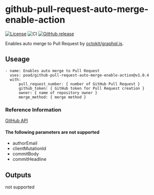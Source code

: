 # github-pull-request-auto-merge-enable-action

[![License](https://img.shields.io/badge/license-MIT-green.svg?style=flat)](LICENSE)
![CI](https://github.com/poad/github-pull-request-auto-merge-enable-action/workflows/CI/badge.svg)
[![GitHub release](https://img.shields.io/github/release/poad/github-pull-request-auto-merge-enable-action.svg)](https://GitHub.com/poad/github-pull-request-auto-merge-enable-action/releases/)

Enables auto merge to Pull Request by [octokit/graphql.js](https://github.com/octokit/graphql.js/).

## Useage

```$yaml
- name: Enables auto merge to Pull Request
  uses: poad/github-pull-request-auto-merge-enable-action@v1.0.4
  with:
      pull_request_number: { number of GitHub Pull Request }
      github_token: { GitHub token for Pull Request creation }
      owner: { name of repository owner }
      merge_method: { merge method }
```

### Reference Information

[GitHub API](https://docs.github.com/en/graphql/reference/mutations#enablepullrequestautomerge)

#### The following parameters are not supported

- authorEmail
- clientMutationId
- commitBody
- commitHeadline

## Outputs

not supported
